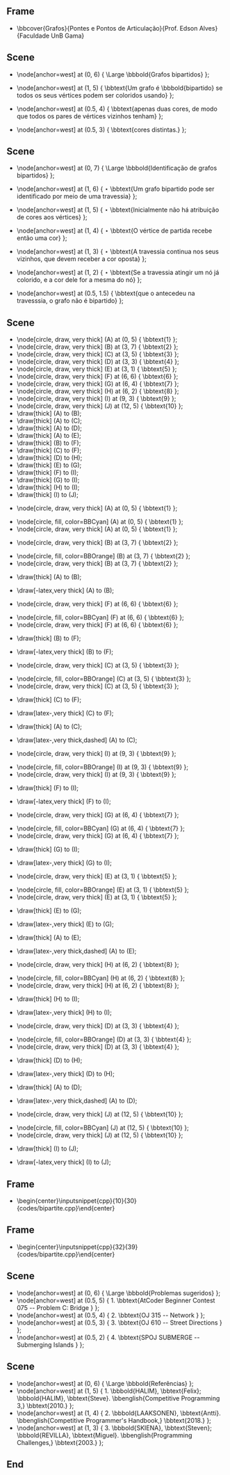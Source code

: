 ## Frame
+ \bbcover{Grafos}{Pontes e Pontos de Articulação}{Prof. Edson Alves}{Faculdade UnB Gama}

## Scene
+ \node[anchor=west] at (0, 6) { \Large \bbbold{Grafos bipartidos} };

+ \node[anchor=west] at (1, 5) { \bbtext{Um grafo é \bbbold{bipartido} se todos os seus vértices podem ser coloridos usando} };
+ \node[anchor=west] at (0.5, 4) { \bbtext{apenas duas cores, de modo que todos os pares de vértices vizinhos tenham} };
+ \node[anchor=west] at (0.5, 3) { \bbtext{cores distintas.} };

## Scene
+ \node[anchor=west] at (0, 7) { \Large \bbbold{Identificação de grafos bipartidos} };

+ \node[anchor=west] at (1, 6) { $\star$ \bbtext{Um grafo bipartido pode ser identificado por meio de uma travessia} };

+ \node[anchor=west] at (1, 5) { $\star$ \bbtext{Inicialmente não há atribuição de cores aos vértices} };

+ \node[anchor=west] at (1, 4) { $\star$ \bbtext{O vértice de partida recebe então uma cor} };

+ \node[anchor=west] at (1, 3) { $\star$ \bbtext{A travessia continua nos seus vizinhos, que devem receber a cor oposta} };

+ \node[anchor=west] at (1, 2) { $\star$ \bbtext{Se a travessia atingir um nó já colorido, e a cor dele for a mesma do nó} };
+ \node[anchor=west] at (0.5, 1.5) { \bbtext{que o antecedeu na travesssia, o grafo não é bipartido} };

## Scene
+ \node[circle, draw, very thick] (A) at (0, 5) { \bbtext{1} };
+ \node[circle, draw, very thick] (B) at (3, 7) { \bbtext{2} };
+ \node[circle, draw, very thick] (C) at (3, 5) { \bbtext{3} };
+ \node[circle, draw, very thick] (D) at (3, 3) { \bbtext{4} };
+ \node[circle, draw, very thick] (E) at (3, 1) { \bbtext{5} };
+ \node[circle, draw, very thick] (F) at (6, 6) { \bbtext{6} };
+ \node[circle, draw, very thick] (G) at (6, 4) { \bbtext{7} };
+ \node[circle, draw, very thick] (H) at (6, 2) { \bbtext{8} };
+ \node[circle, draw, very thick] (I) at (9, 3) { \bbtext{9} };
+ \node[circle, draw, very thick] (J) at (12, 5) { \bbtext{10} };
+ \draw[thick] (A) to (B);
+ \draw[thick] (A) to (C);
+ \draw[thick] (A) to (D);
+ \draw[thick] (A) to (E);
+ \draw[thick] (B) to (F);
+ \draw[thick] (C) to (F);
+ \draw[thick] (D) to (H);
+ \draw[thick] (E) to (G);
+ \draw[thick] (F) to (I);
+ \draw[thick] (G) to (I);
+ \draw[thick] (H) to (I);
+ \draw[thick] (I) to (J);

- \node[circle, draw, very thick] (A) at (0, 5) { \bbtext{1} };
+ \node[circle, fill, color=BBCyan] (A) at (0, 5) { \bbtext{1} };
+ \node[circle, draw, very thick] (A) at (0, 5) { \bbtext{1} };

- \node[circle, draw, very thick] (B) at (3, 7) { \bbtext{2} };
+ \node[circle, fill, color=BBOrange] (B) at (3, 7) { \bbtext{2} };
+ \node[circle, draw, very thick] (B) at (3, 7) { \bbtext{2} };
- \draw[thick] (A) to (B);
+ \draw[-latex,very thick] (A) to (B);

- \node[circle, draw, very thick] (F) at (6, 6) { \bbtext{6} };
+ \node[circle, fill, color=BBCyan] (F) at (6, 6) { \bbtext{6} };
+ \node[circle, draw, very thick] (F) at (6, 6) { \bbtext{6} };
- \draw[thick] (B) to (F);
+ \draw[-latex,very thick] (B) to (F);

- \node[circle, draw, very thick] (C) at (3, 5) { \bbtext{3} };
+ \node[circle, fill, color=BBOrange] (C) at (3, 5) { \bbtext{3} };
+ \node[circle, draw, very thick] (C) at (3, 5) { \bbtext{3} };
- \draw[thick] (C) to (F);
+ \draw[latex-,very thick] (C) to (F);

- \draw[thick] (A) to (C);
+ \draw[latex-,very thick,dashed] (A) to (C);

- \node[circle, draw, very thick] (I) at (9, 3) { \bbtext{9} };
+ \node[circle, fill, color=BBOrange] (I) at (9, 3) { \bbtext{9} };
+ \node[circle, draw, very thick] (I) at (9, 3) { \bbtext{9} };
- \draw[thick] (F) to (I);
+ \draw[-latex,very thick] (F) to (I);

- \node[circle, draw, very thick] (G) at (6, 4) { \bbtext{7} };
+ \node[circle, fill, color=BBCyan] (G) at (6, 4) { \bbtext{7} };
+ \node[circle, draw, very thick] (G) at (6, 4) { \bbtext{7} };
- \draw[thick] (G) to (I);
+ \draw[latex-,very thick] (G) to (I);

- \node[circle, draw, very thick] (E) at (3, 1) { \bbtext{5} };
+ \node[circle, fill, color=BBOrange] (E) at (3, 1) { \bbtext{5} };
+ \node[circle, draw, very thick] (E) at (3, 1) { \bbtext{5} };
- \draw[thick] (E) to (G);
+ \draw[latex-,very thick] (E) to (G);

- \draw[thick] (A) to (E);
+ \draw[latex-,very thick,dashed] (A) to (E);

- \node[circle, draw, very thick] (H) at (6, 2) { \bbtext{8} };
+ \node[circle, fill, color=BBCyan] (H) at (6, 2) { \bbtext{8} };
+ \node[circle, draw, very thick] (H) at (6, 2) { \bbtext{8} };
- \draw[thick] (H) to (I);
+ \draw[latex-,very thick] (H) to (I);

- \node[circle, draw, very thick] (D) at (3, 3) { \bbtext{4} };
+ \node[circle, fill, color=BBOrange] (D) at (3, 3) { \bbtext{4} };
+ \node[circle, draw, very thick] (D) at (3, 3) { \bbtext{4} };
- \draw[thick] (D) to (H);
+ \draw[latex-,very thick] (D) to (H);

- \draw[thick] (A) to (D);
+ \draw[latex-,very thick,dashed] (A) to (D);

- \node[circle, draw, very thick] (J) at (12, 5) { \bbtext{10} };
+ \node[circle, fill, color=BBCyan] (J) at (12, 5) { \bbtext{10} };
+ \node[circle, draw, very thick] (J) at (12, 5) { \bbtext{10} };
- \draw[thick] (I) to (J);
+ \draw[-latex,very thick] (I) to (J);

## Frame
+ \begin{center}\inputsnippet{cpp}{10}{30}{codes/bipartite.cpp}\end{center}

## Frame
+ \begin{center}\inputsnippet{cpp}{32}{39}{codes/bipartite.cpp}\end{center}

## Scene
+ \node[anchor=west] at (0, 6) { \Large \bbbold{Problemas sugeridos} };
+ \node[anchor=west] at (0.5, 5) { $1.$ \bbtext{AtCoder Beginner Contest 075 -- Problem C: Bridge } };
+ \node[anchor=west] at (0.5, 4) { $2.$ \bbtext{OJ 315 -- Network } };
+ \node[anchor=west] at (0.5, 3) { $3.$ \bbtext{OJ 610 -- Street Directions } };
+ \node[anchor=west] at (0.5, 2) { $4.$ \bbtext{SPOJ SUBMERGE -- Submerging Islands } };

## Scene
+ \node[anchor=west] at (0, 6) { \Large \bbbold{Referências} };
+ \node[anchor=west] at (1, 5) { $1.$ \bbbold{HALIM}, \bbtext{Felix}; \bbbold{HALIM}, \bbtext{Steve}. \bbenglish{Competitive Programming 3,} \bbtext{2010.} };
+ \node[anchor=west] at (1, 4) { $2.$ \bbbold{LAAKSONEN}, \bbtext{Antti}. \bbenglish{Competitive Programmer's Handbook,} \bbtext{2018.} };
+ \node[anchor=west] at (1, 3) { $3.$ \bbbold{SKIENA}, \bbtext{Steven}; \bbbold{REVILLA}, \bbtext{Miguel}. \bbenglish{Programming Challenges,} \bbtext{2003.} };

## End
